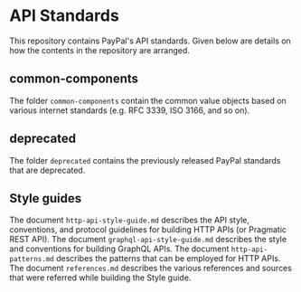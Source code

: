 # API Standards
This repository contains PayPal's API standards. Given below are details on how the contents in the repository are arranged.
## common-components
The folder `common-components` contain the common value objects based on various internet standards (e.g. RFC 3339, ISO 3166, and so on).
## deprecated
The folder `deprecated` contains the previously released PayPal standards that are deprecated.
## Style guides
The document `http-api-style-guide.md` describes the API style, conventions, and protocol guidelines for building HTTP APIs (or Pragmatic REST API).
The document `graphql-api-style-guide.md` describes the style and conventions for building GraphQL APIs.
The document `http-api-patterns.md` describes the patterns that can be employed for HTTP APIs.
The document `references.md` describes the various references and sources that were referred while building the Style guide.
